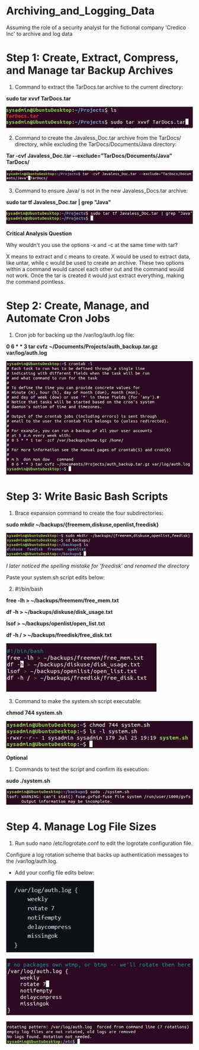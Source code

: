 # Archiving_and_Logging_Data
Assuming the role of a security analyst for the fictional company 'Credico Inc' to archive and log data

# Step 1: Create, Extract, Compress, and Manage tar Backup Archives

1. Command to extract the TarDocs.tar archive to the current directory:

**sudo tar xvvf TarDocs.tar**

![name-of-you-image](https://github.com/ldover29/Archiving_and_Logging_Data/blob/2ac757055a1c93e8cece1a0794b2ddb0588c6f8f/Images/step%201%201.jpg)

2. Command to create the Javaless_Doc.tar archive from the TarDocs/ directory, while excluding the TarDocs/Documents/Java directory:

**Tar -cvf Javaless_Doc.tar --exclude=”TarDocs/Documents/Java” TarDocs/**

![name-of-you-image](https://github.com/ldover29/Archiving_and_Logging_Data/blob/2edf9ef2e62fb2d623abfad43ca5ba4ade85228c/Images/step%201%202.jpg)

3. Command to ensure Java/ is not in the new Javaless_Docs.tar archive: 

**sudo tar tf Javaless_Doc.tar | grep "Java"**

![name-of-you-image](https://github.com/ldover29/Archiving_and_Logging_Data/blob/0c00015d3f4fb244f584be1c45cbf133b89e9f94/Images/step%201%203.jpg)

**Critical Analysis Question**

Why wouldn't you use the options -x and -c at the same time with tar?

X means to extract and c means to create. X would be used to extract data, like untar, while c would be used to create an archive. These two options within a command would cancel each other out and the command would not work. Once the tar is created it would just extract everything, making the command pointless.

# Step 2: Create, Manage, and Automate Cron Jobs

1. Cron job for backing up the /var/log/auth.log file:

**0 6 * * 3 tar cvfz ~/Documents/Projects/auth_backup.tar.gz var/log/auth.log**

![name-of-you-image](https://github.com/ldover29/Archiving_and_Logging_Data/blob/2edf9ef2e62fb2d623abfad43ca5ba4ade85228c/Images/Step%202%201.jpg)

# Step 3: Write Basic Bash Scripts

1. Brace expansion command to create the four subdirectories:

**sudo mkdir ~/backups/{freemem,diskuse,openlist,freedisk}**

![name-of-you-image](https://github.com/ldover29/Archiving_and_Logging_Data/blob/2edf9ef2e62fb2d623abfad43ca5ba4ade85228c/Images/step%203%201.jpg)

*I later noticed the spelling mistake for ‘freedisk’ and renamed the directory*

Paste your system.sh script edits below:

2. #!/bin/bash

**free -lh > ~/backups/freemem/free_mem.txt**

**df -h > ~/backups/diskuse/disk_usage.txt**

**lsof > ~/backups/openlist/open_list.txt**

**df -h / > ~/backups/freedisk/free_disk.txt**

![name-of-you-image](https://github.com/ldover29/Archiving_and_Logging_Data/blob/2edf9ef2e62fb2d623abfad43ca5ba4ade85228c/Images/step%203%202.jpg)

3. Command to make the system.sh script executable: 

**chmod 744 system.sh**

![name-of-you-image](https://github.com/ldover29/Archiving_and_Logging_Data/blob/2edf9ef2e62fb2d623abfad43ca5ba4ade85228c/Images/step%203%203.jpg)

**Optional**

1. Commands to test the script and confirm its execution: 

**sudo ./system.sh**

![name-of-you-image](https://github.com/ldover29/Archiving_and_Logging_Data/blob/2edf9ef2e62fb2d623abfad43ca5ba4ade85228c/Images/optional.jpg)

# Step 4. Manage Log File Sizes

1. Run sudo nano /etc/logrotate.conf to edit the logrotate configuration file.

Configure a log rotation scheme that backs up authentication messages to the /var/log/auth.log.

- Add your config file edits below:

![name-of-you-image](https://github.com/ldover29/Archiving_and_Logging_Data/blob/e023b60543625a050d1359611f1be8883db443a8/Images/config%20file%20var.png)

![name-of-you-image](https://github.com/ldover29/Archiving_and_Logging_Data/blob/2edf9ef2e62fb2d623abfad43ca5ba4ade85228c/Images/step%204a.jpg)

![name-of-you-image](https://github.com/ldover29/Archiving_and_Logging_Data/blob/2edf9ef2e62fb2d623abfad43ca5ba4ade85228c/Images/step%204b.png)

